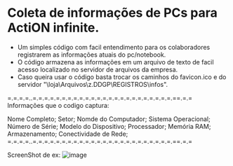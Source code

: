 # Coleta de informações de PCs para ActiON infinite.

- Um simples código com facil entendimento para os colaboradores registrarem as informações atuais do pc/notebook.
- O código armazena as informações em um arquivo de texto de facil acesso localizado no servidor de arquivos da empresa.
- Caso queira usar o código basta trocar os caminhos do favicon.ico e do servidor "\\loja\Arquivos\z.DDGP\REGISTROS\infos".


=.=.=.=..=.=.=.=.=.=.=.=.=.=.=.=.=.=.=.=.=.=.=.=.=.=.=.=.==.=.=
Informações que o codigo captura:

Nome Completo;
Setor;
Nomde do Computador;
Sistema Operacional;
Número de Série;
Modelo do Dispositivo;
Processador;
Memória RAM;
Armazenamento;
Conectividade de Rede;
=.=.=.=..=.=.=.=.=.=.=.=.=.=.=.=.=.=.=.=.=.=.=.=.=.=.=.=.==.=.=

ScreenShot de ex: ![image](https://github.com/user-attachments/assets/bb406e03-239b-489b-867d-414066c8b178)
